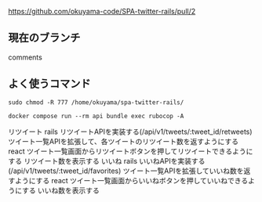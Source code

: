 https://github.com/okuyama-code/SPA-twitter-rails/pull/2

## 現在のブランチ
comments

## よく使うコマンド

```
sudo chmod -R 777 /home/okuyama/spa-twitter-rails/
```

```
docker compose run --rm api bundle exec rubocop -A
```

リツイート
rails
リツイートAPIを実装する(/api/v1/tweets/:tweet_id/retweets)
ツイート一覧APIを拡張して、各ツイートのリツイート数を返すようにする
react
ツイート一覧画面からリツイートボタンを押してリツイートできるようにする
リツイート数を表示する
いいね
rails
いいねAPIを実装する(/api/v1/tweets/:tweet_id/favorites)
ツイート一覧APIを拡張していいね数を返すようにする
react
ツイート一覧画面からいいねボタンを押していいねできるようにする
いいね数を表示する
